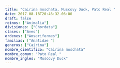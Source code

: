 ```yaml
---
title: "Cairina moschata, Muscovy Duck, Pato Real "
date: 2017-08-18T20:46:32-06:00
draft: false
reinos: ["Animalia"]
divisiones: ["Chordata"]
clases: ["Aves"]
ordenes: ["Anseriformes"]
familias: ["Anatidae "]
generos: ["Cairina"]
nombre_cientifico: "Cairina moschata"
nombre_comun: "Pato Real "
nombre_ingles: "Muscovy Duck"
---
```

